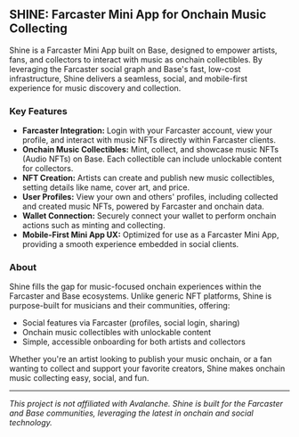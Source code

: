 ## SHINE: Farcaster Mini App for Onchain Music Collecting

Shine is a Farcaster Mini App built on Base, designed to empower artists, fans, and collectors to interact with music as onchain collectibles. By leveraging the Farcaster social graph and Base's fast, low-cost infrastructure, Shine delivers a seamless, social, and mobile-first experience for music discovery and collection.

### Key Features
- **Farcaster Integration:** Login with your Farcaster account, view your profile, and interact with music NFTs directly within Farcaster clients.
- **Onchain Music Collectibles:** Mint, collect, and showcase music NFTs (Audio NFTs) on Base. Each collectible can include unlockable content for collectors.
- **NFT Creation:** Artists can create and publish new music collectibles, setting details like name, cover art, and price.
- **User Profiles:** View your own and others' profiles, including collected and created music NFTs, powered by Farcaster and onchain data.
- **Wallet Connection:** Securely connect your wallet to perform onchain actions such as minting and collecting.
- **Mobile-First Mini App UX:** Optimized for use as a Farcaster Mini App, providing a smooth experience embedded in social clients.

### About
Shine fills the gap for music-focused onchain experiences within the Farcaster and Base ecosystems. Unlike generic NFT platforms, Shine is purpose-built for musicians and their communities, offering:
- Social features via Farcaster (profiles, social login, sharing)
- Onchain music collectibles with unlockable content
- Simple, accessible onboarding for both artists and collectors

Whether you're an artist looking to publish your music onchain, or a fan wanting to collect and support your favorite creators, Shine makes onchain music collecting easy, social, and fun.

---

*This project is not affiliated with Avalanche. Shine is built for the Farcaster and Base communities, leveraging the latest in onchain and social technology.*

